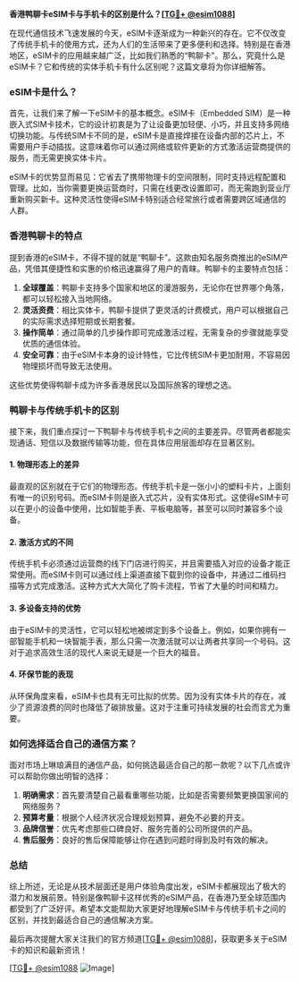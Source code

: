 **香港鸭聊卡eSIM卡与手机卡的区别是什么？[[TG💪+ @esim1088](https://t.me/s/esim1088)]**

在现代通信技术飞速发展的今天，eSIM卡逐渐成为一种新兴的存在。它不仅改变了传统手机卡的使用方式，还为人们的生活带来了更多便利和选择。特别是在香港地区，eSIM卡的应用越来越广泛，比如我们熟悉的“鸭聊卡”。那么，究竟什么是eSIM卡？它和传统的实体手机卡有什么区别呢？这篇文章将为你详细解答。

### eSIM卡是什么？

首先，让我们来了解一下eSIM卡的基本概念。eSIM卡（Embedded SIM）是一种嵌入式SIM卡技术，它的设计初衷是为了让设备更加轻便、小巧，并且支持多网络切换功能。与传统SIM卡不同的是，eSIM卡是直接焊接在设备内部的芯片上，不需要用户手动插拔。这意味着你可以通过网络或软件更新的方式激活运营商提供的服务，而无需更换实体卡片。

eSIM卡的优势显而易见：它省去了携带物理卡的空间限制，同时支持远程配置和管理。比如，当你需要更换运营商时，只需在线更改设置即可，而无需跑到营业厅重新购买新卡。这种灵活性使得eSIM卡特别适合经常旅行或者需要跨区域通信的人群。

### 香港鸭聊卡的特点

提到香港的eSIM卡，不得不提的就是“鸭聊卡”。这款由知名服务商推出的eSIM产品，凭借其便捷性和实惠的价格迅速赢得了用户的青睐。鸭聊卡的主要特点包括：

1. **全球覆盖**：鸭聊卡支持多个国家和地区的漫游服务，无论你在世界哪个角落，都可以轻松接入当地网络。
2. **灵活资费**：相比实体卡，鸭聊卡提供了更灵活的计费模式，用户可以根据自己的实际需求选择短期或长期套餐。
3. **操作简单**：通过简单的几步操作即可完成激活过程，无需复杂的步骤就能享受优质的通信体验。
4. **安全可靠**：由于eSIM卡本身的设计特性，它比传统SIM卡更加耐用，不容易因物理损坏而导致无法使用。

这些优势使得鸭聊卡成为许多香港居民以及国际旅客的理想之选。

### 鸭聊卡与传统手机卡的区别

接下来，我们重点探讨一下鸭聊卡与传统手机卡之间的主要差异。尽管两者都能实现通话、短信以及数据传输等功能，但在具体应用层面却存在显著区别。

#### 1. 物理形态上的差异

最直观的区别就在于它们的物理形态。传统手机卡是一张小小的塑料卡片，上面刻有唯一的识别号码。而eSIM卡则是嵌入式芯片，没有实体形式。这使得eSIM卡可以在更小的设备中使用，比如智能手表、平板电脑等，甚至可以同时兼容多个设备。

#### 2. 激活方式的不同

传统手机卡必须通过运营商的线下门店进行购买，并且需要插入对应的设备才能正常使用。而eSIM卡则可以通过线上渠道直接下载到你的设备中，并通过二维码扫描等方式完成激活。这种方式大大简化了购卡流程，节省了大量的时间和精力。

#### 3. 多设备支持的优势

由于eSIM卡的灵活性，它可以轻松地被绑定到多个设备上。例如，如果你拥有一部智能手机和一块智能手表，那么只需一次激活就可以让两者共享同一个号码。这对于追求高效生活的现代人来说无疑是一个巨大的福音。

#### 4. 环保节能的表现

从环保角度来看，eSIM卡也具有无可比拟的优势。因为没有实体卡片的存在，减少了资源浪费的同时也降低了碳排放量。这对于注重可持续发展的社会而言尤为重要。

### 如何选择适合自己的通信方案？

面对市场上琳琅满目的通信产品，如何挑选最适合自己的那一款呢？以下几点或许可以帮助你做出明智的选择：

1. **明确需求**：首先要清楚自己最看重哪些功能，比如是否需要频繁更换国家间的网络服务？
2. **预算考量**：根据个人经济状况合理规划预算，避免不必要的开支。
3. **品牌信誉**：优先考虑那些口碑良好、服务完善的公司所提供的产品。
4. **售后服务**：良好的售后保障能够让你在遇到问题时得到及时有效的解决。

### 总结

综上所述，无论是从技术层面还是用户体验角度出发，eSIM卡都展现出了极大的潜力和发展前景。特别是像鸭聊卡这样优秀的eSIM产品，在香港乃至全球范围内都受到了广泛好评。希望本文能帮助大家更好地理解eSIM卡与传统手机卡之间的区别，并找到最适合自己的通信解决方案。

最后再次提醒大家关注我们的官方频道[[TG💪+ @esim1088](https://t.me/s/esim1088)]，获取更多关于eSIM卡的知识和最新资讯！

[[TG💪+ @esim1088](https://t.me/s/esim1088) ![Image](https://i.postimg.cc/4NQfJmqS/Snipaste-2025-05-13-00-14-12.png)]